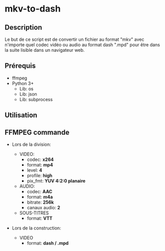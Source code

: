 # mkv-to-dash

## Description
Le but de ce script est de convertir un fichier au format "mkv" avec n'importe quel codec vidéo ou audio au format dash ".mpd" pour être dans la suite lisible dans un navigateur web.

## Prérequis
- ffmpeg
- Python 3+
  - Lib: os
  - Lib: json
  - Lib: subprocess

## Utilisation


## FFMPEG commande
- Lors de la division:
  - VIDEO:
    - codec: **x264**
    - format: **mp4**
    - level: **4**
    - profile: **high**
    - pix_fmt: **YUV 4:2:0 planaire**
  - AUDIO:
    - codec: **AAC**
    - format: **m4a**
    - bitrate: **256k**
    - canaux audio: **2**
  - SOUS-TITRES
    - format: **VTT**
 
- Lors de la construction:
  - VIDEO
    - format: **dash / .mpd**

